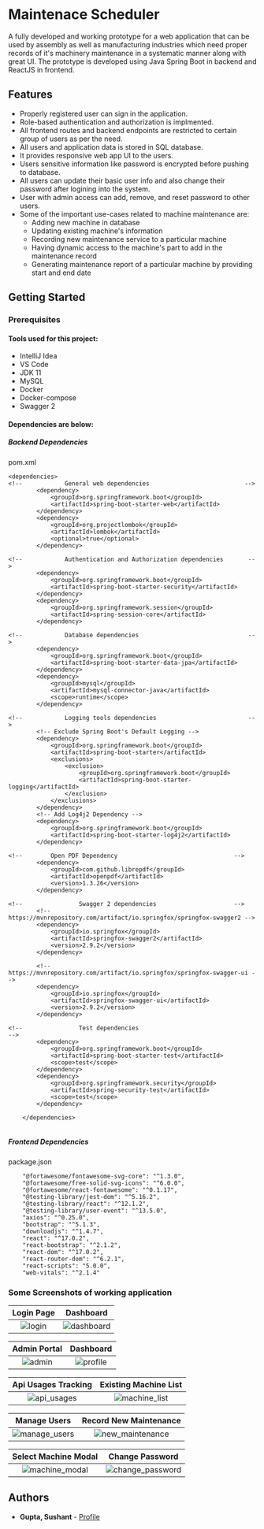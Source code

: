 # Maintenace Scheduler
A fully developed and working prototype for a web application that can be used by assembly as well as manufacturing industries which need proper records of it's machinery maintenance in a systematic manner along with great UI. The prototype is developed using Java Spring Boot in backend and ReactJS in frontend.

## Features

- Properly registered user can sign in the application.
- Role-based authentication and authorization is implmented.
- All frontend routes and backend endpoints are restricted to certain group of users as per the need.
- All users and application data is stored in SQL database.
- It provides responsive web app UI to the users.
- Users sensitive information like password is encrypted before pushing to database.
- All users can update their basic user info and also change their password after logining into the system.
- User with admin access can add, remove, and reset password to other users.
- Some of the important use-cases related to machine maintenance are:
  -  Adding new machine in database
  -  Updating existing machine's information
  -  Recording new maintenance service to a particular machine
  -  Having dynamic access to the machine's part to add in the maintenance record
  -  Generating maintenance report of a particular machine by providing start and end date


## Getting Started

### Prerequisites

#### Tools used for this project:

- IntelliJ Idea
- VS Code
- JDK 11
- MySQL
- Docker
- Docker-compose
- Swagger 2

#### Dependencies are below:

##### Backend Dependencies
pom.xml
```
<dependencies>
<!--			General web dependencies                           -->
		<dependency>
			<groupId>org.springframework.boot</groupId>
			<artifactId>spring-boot-starter-web</artifactId>
		</dependency>
		<dependency>
			<groupId>org.projectlombok</groupId>
			<artifactId>lombok</artifactId>
			<optional>true</optional>
		</dependency>

<!--			Authentication and Authorization dependencies		-->
		<dependency>
			<groupId>org.springframework.boot</groupId>
			<artifactId>spring-boot-starter-security</artifactId>
		</dependency>
		<dependency>
			<groupId>org.springframework.session</groupId>
			<artifactId>spring-session-core</artifactId>
		</dependency>

<!--			Database dependencies								-->
		<dependency>
			<groupId>org.springframework.boot</groupId>
			<artifactId>spring-boot-starter-data-jpa</artifactId>
		</dependency>
		<dependency>
			<groupId>mysql</groupId>
			<artifactId>mysql-connector-java</artifactId>
			<scope>runtime</scope>
		</dependency>

<!--			Logging tools dependencies							-->
		<!-- Exclude Spring Boot's Default Logging -->
		<dependency>
			<groupId>org.springframework.boot</groupId>
			<artifactId>spring-boot-starter</artifactId>
			<exclusions>
				<exclusion>
					<groupId>org.springframework.boot</groupId>
					<artifactId>spring-boot-starter-logging</artifactId>
				</exclusion>
			</exclusions>
		</dependency>
		<!-- Add Log4j2 Dependency -->
		<dependency>
			<groupId>org.springframework.boot</groupId>
			<artifactId>spring-boot-starter-log4j2</artifactId>
		</dependency>

<!--		Open PDF Dependency									-->
		<dependency>
			<groupId>com.github.librepdf</groupId>
			<artifactId>openpdf</artifactId>
			<version>1.3.26</version>
		</dependency>

<!--				Swagger 2 dependencies						-->
		<!-- https://mvnrepository.com/artifact/io.springfox/springfox-swagger2 -->
		<dependency>
			<groupId>io.springfox</groupId>
			<artifactId>springfox-swagger2</artifactId>
			<version>2.9.2</version>
		</dependency>

		<!-- https://mvnrepository.com/artifact/io.springfox/springfox-swagger-ui -->
		<dependency>
			<groupId>io.springfox</groupId>
			<artifactId>springfox-swagger-ui</artifactId>
			<version>2.9.2</version>
		</dependency>

<!--				Test dependencies									-->
		<dependency>
			<groupId>org.springframework.boot</groupId>
			<artifactId>spring-boot-starter-test</artifactId>
			<scope>test</scope>
		</dependency>
		<dependency>
			<groupId>org.springframework.security</groupId>
			<artifactId>spring-security-test</artifactId>
			<scope>test</scope>
		</dependency>

	</dependencies>
  
```

##### Frontend Dependencies
package.json
```
    "@fortawesome/fontawesome-svg-core": "^1.3.0",
    "@fortawesome/free-solid-svg-icons": "^6.0.0",
    "@fortawesome/react-fontawesome": "^0.1.17",
    "@testing-library/jest-dom": "^5.16.2",
    "@testing-library/react": "^12.1.2",
    "@testing-library/user-event": "^13.5.0",
    "axios": "^0.25.0",
    "bootstrap": "^5.1.3",
    "downloadjs": "^1.4.7",
    "react": "^17.0.2",
    "react-bootstrap": "^2.1.2",
    "react-dom": "^17.0.2",
    "react-router-dom": "^6.2.1",
    "react-scripts": "5.0.0",
    "web-vitals": "^2.1.4"

```

### Some Screenshots of working application

Login Page            |  Dashboard
:-------------------------:|:-------------------------:
![login](https://github.com/sushantcode/MaintainceScheduler/blob/main/Screenshots/login.png) | ![dashboard](https://github.com/sushantcode/MaintainceScheduler/blob/main/Screenshots/dashboard.png)

Admin Portal            |  Dashboard
:-------------------------:|:-------------------------:
![admin](https://github.com/sushantcode/MaintainceScheduler/blob/main/Screenshots/admin_portal.png) | ![profile](https://github.com/sushantcode/MaintainceScheduler/blob/main/Screenshots/admin_profile.png)

Api Usages Tracking           |  Existing Machine List
:-------------------------:|:-------------------------:
![api_usages](https://github.com/sushantcode/MaintainceScheduler/blob/main/Screenshots/api_usages.png) | ![machine_list](https://github.com/sushantcode/MaintainceScheduler/blob/main/Screenshots/machine_list.png)

Manage Users           |  Record New Maintenance
:-------------------------:|:-------------------------:
![manage_users](https://github.com/sushantcode/MaintainceScheduler/blob/main/Screenshots/manage_users.png) | ![new_maintenance](https://github.com/sushantcode/MaintainceScheduler/blob/main/Screenshots/new_maintenance.png)

Select Machine Modal            |  Change Password
:-------------------------:|:-------------------------:
![machine_modal](https://github.com/sushantcode/MaintainceScheduler/blob/main/Screenshots/machine_modal.png) | ![change_password](https://github.com/sushantcode/MaintainceScheduler/blob/main/Screenshots/change_password.png)

## Authors

* **Gupta, Sushant** - [Profile](https://github.com/sushantcode)

